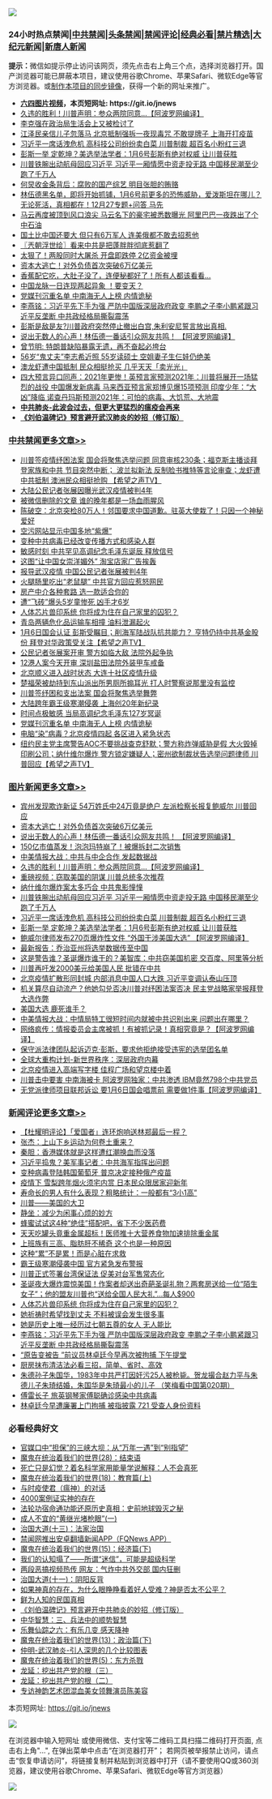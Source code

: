 ![](https://raw.githubusercontent.com/fqnews/bnews/master/64photo/fqnews-qr.jpg)

<div id="tt">
<h3>24小时热点禁闻|<a href="#%E4%B8%AD%E5%85%B1%E7%A6%81%E9%97%BB%E6%9B%B4%E5%A4%9A%E6%96%87%E7%AB%A0">中共禁闻</a>|<a href="#%E5%9B%BE%E7%89%87%E6%96%B0%E9%97%BB%E6%9B%B4%E5%A4%9A%E6%96%87%E7%AB%A0">头条禁闻</a>|<a href="#%E6%96%B0%E9%97%BB%E8%AF%84%E8%AE%BA%E6%9B%B4%E5%A4%9A%E6%96%87%E7%AB%A0">禁闻评论|<a href="#%E5%BF%85%E7%9C%8B%E7%BB%8F%E5%85%B8%E5%A5%BD%E6%96%87">经典必看|<a href="/video.md#%E7%A6%81%E7%89%87%E7%B2%BE%E9%80%89">禁片精选</a>|<a href="https://github.com/fqnews/djy/blob/master/gb/nf1351518.md#1">大纪元新闻</a>|<a href="https://github.com/fqnews/ntdtv/blob/master/gb/prog204.md#1">新唐人新闻</a></h3>
<div><b>提示：</b>微信如提示停止访问该网页，须先点击右上角三个点，选择浏览器打开。国产浏览器可能已屏蔽本项目，建议使用谷歌Chrome、苹果Safari、微软Edge等官方浏览器。或<a href="https://github.com/fqnews/bnews/blob/master/%E5%88%B6%E4%BD%9Cgit%E7%A6%81%E9%97%BB%E9%95%9C%E5%83%8F.md">制作本项目的同步镜像</a>，获得一个新的网址来推广。</div>
<ul>
<li><b><a href="http://d1.bdrive.tk/64.mp4" target="_blank">六四图片视频</a>，本页短网址: https://git.io/jnews</b></li>
<li><a href="/topimagenews/20201228/1456342.md">久违的胜利！川普声明：参众两院同意…【阿波罗网编译】</a></li>
<li><a href="/ssgc/20201228/1456202.md">李克强在政治局生活会上又被检讨了</a></li>
<li><a href="/cnnews/20201228/1456174.md">江泽民亲信儿子忽落马 北京抵制强拆一夜现毒咒 不敢提牌子 上海开打疫苗</a></li>
<li><a href="/topimagenews/20201228/1456154.md">习近平一席话洩危机 高科技公司纷纷卖白菜 川普制裁 超百名小粉红三退</a></li>
<li><a href="/topimagenews/20201228/1456114.md">彭斯一举 定乾坤？美选举法学者​​​​​​​：1月6号彭斯有绝对权威 让川普获胜</a></li>
<li><a href="/topimagenews/20201228/1456211.md">川普铁腕出动航母回应习近平 习近平一厢情愿中资走投无路 中国移民潮至少跑了千万人</a></li>
<li><a href="/yule/20201228/1456137.md">何炅收金条背后：腐败的国产综艺 明目张胆的贿赂</a></li>
<li><a href="/bannedvideo/20201228/1456181.md">林伍德黑名单，即将开始抓铺，1月6号前更多的恐怖威胁，爱泼斯坦在哪儿？无论死活，真相都在！12月27专题+问答 马先</a></li>
<li><a href="/comments/20201228/1456241.md">马云再度被顶到风口浪尖 马云名下的豪宅被悉数曝光 阿里巴巴一夜跌出了个中石油</a></li>
<li><a href="/funmedia/20201228/1456230.md">国土比中国还要大 但只有6万军人 连美俄都不敢去招惹他</a></li>
<li><a href="/ssgc/20201228/1456127.md">〖兲朝浮世绘〗看来中共是把蓬胖胖彻底惹翻了</a></li>
<li><a href="/cnnews/20201228/1456385.md">太狠了！两股同时大屠杀 开盘即跌停 2亿资金被埋</a></li>
<li><a href="/topimagenews/20201228/1456433.md">资本大逃亡！对外负债首次突破6万亿美元</a></li>
<li><a href="/comments/20201227/1456086.md">香蕉配它吃，大肚子没了，连便秘都好了！所有人都该看看...</a></li>
<li><a href="/comments/20201228/1456255.md">中国龙脉一日连现两起异象 ！要变天？</a></li>
<li><a href="/cbnews/20201228/1456317.md">党媒刊沉重名单 中南海无人上榜 内情诡秘</a></li>
<li><a href="/comments/20201228/1456388.md">李燕铭：习近平先下手为强 严防中国版深层政府政变 李鹏之子李小鹏紧跟习近平反垄断 中共政经格局撕裂震荡</a></li>
<li><a href="/bannedvideo/20201227/1456044.md">彭斯是敌是友?川普政府突然停止撤出白宫,朱利安尼誓言放出真相.</a></li>
<li><a href="/topimagenews/20201228/1456392.md">说出无数人的心声！林伍德一番话引众网友共鸣！ 【阿波罗网编译】</a></li>
<li><a href="/ssgc/20201228/1456260.md">曾节明: 特朗普缺陷暴露无遗，再不奋起必垮台</a></li>
<li><a href="/yule/20201228/1456142.md">56岁“鬼丈夫”李志希近照 55岁读硕士 空姐妻子生仨娃仍绝美</a></li>
<li><a href="/cnnews/20201228/1456164.md">澳龙虾遭中国抵制 民众相挺抢买 几乎天天「卖光光」</a></li>
<li><a href="/comments/20201228/1456280.md">四大预言异口同声：2021年更惨！英预言家预测2021年：川普将展开一场猛烈的战役 中国爆发新病毒 马来西亚预言家郑博见爆15项预测 印度少年：“大凶”降临 诺查丹玛斯预测2021年：可怕的病毒、大饥荒、大地震</a></li>
<li><b><a href="/comments/20200211/1275071.md" target="_blank">中共肺炎-此波会过去，但更大更猛烈的瘟疫会再来</a></b></li>
<li><b><a href="/comments/20200207/1272816.md" target="_blank">《刘伯温碑记》预言避开武汉肺炎的妙招（修订版）</a></b></li>
</ul>
</div>

<div class="catlist">
<h3><a href="/cbnews/" target="_blank">中共禁闻</a><span><a href="/cbnews/" target="_blank" rel="nofollow">更多文章>></a></span></h3>
<ul>
<li><a href="/cbnews/20201228/1456609.md" target="_blank">川普签疫情纾困法案 国会将聚焦选举问题 同意审核230条；福克斯主播谈拜登家族和中共 节目突然中断； 波兰拟新法 反制脸书推特等言论审查；龙虾遭中共抵制 澳洲民众相挺抢购 【希望之声TV】</a></li>
<li><a href="/cbnews/20201228/1456603.md" target="_blank">大陆公民记者张展因曝光武汉疫情被判4年</a></li>
<li><a href="/cbnews/20201228/1456597.md" target="_blank">被微信删除的文章 谁的晚年都是一场血雨腥风</a></li>
<li><a href="/cbnews/20201228/1456595.md" target="_blank">陈破空：北京突检80万人！邻国要求中国道歉。驻英大使栽了！只因一个神秘爱好</a></li>
<li><a href="/cbnews/20201228/1456500.md" target="_blank">空污网站显示中国多地“紫爆”</a></li>
<li><a href="/cbnews/20201228/1456503.md" target="_blank">变种中共病毒已经改变传播方式和感染人群</a></li>
<li><a href="/cbnews/20201228/1456548.md" target="_blank">敏感时刻 中共罕见高调纪念毛泽东诞辰 释放信号</a></li>
<li><a href="/cbnews/20201228/1456522.md" target="_blank">这图“让中国女崇洋媚外” 淘宝店家广告挨轰</a></li>
<li><a href="/cbnews/20201228/1456487.md" target="_blank">报导武汉疫情 中国公民记者张展被判4年</a></li>
<li><a href="/cbnews/20201228/1456486.md" target="_blank">火腿肠里吃出“老鼠腿” 中共官方回应惹怒网民</a></li>
<li><a href="/cbnews/20201228/1456478.md" target="_blank">房产中介各种套路 选一款适合你的</a></li>
<li><a href="/cbnews/20201228/1456464.md" target="_blank">遭“飞砖”爆头5岁童惨死 凶手才6岁</a></li>
<li><a href="/comments/20201228/1456418.md" target="_blank">人体芯片兽印系统 你将成为住在自己家里的囚犯？</a></li>
<li><a href="/cbnews/20201228/1456435.md" target="_blank">青岛两辆危化品运输车相撞 油料泄漏起火</a></li>
<li><a href="/cbnews/20201228/1456412.md" target="_blank">1月6日国会认证 彭斯受瞩目；削海军陆战队抗共能力？ 亨特仍持中共基金股份 拜登对华政策受关注【希望之声TV】</a></li>
<li><a href="/cbnews/20201228/1456408.md" target="_blank">公民记者张展案开审 警方如临大敌 法院外起争执</a></li>
<li><a href="/cbnews/20201228/1456393.md" target="_blank">12港人案今天开审 深圳盐田法院外装甲车戒备</a></li>
<li><a href="/cbnews/20201228/1456383.md" target="_blank">北京顺义进入战时状态 大连十社区疫情升级</a></li>
<li><a href="/cbnews/20201228/1456359.md" target="_blank">楚福荣被劫持到东山派出所男厕所搧耳光 打人时警察说那里没有监控</a></li>
<li><a href="/cbnews/20201228/1456356.md" target="_blank">川普签纾困和支出法案 国会将聚焦选举舞弊</a></li>
<li><a href="/cbnews/20201228/1456343.md" target="_blank">大陆跨年霸王级寒潮侵袭 上海创20年新纪录</a></li>
<li><a href="/cbnews/20201228/1456318.md" target="_blank">时间点极敏感 当局高调纪念毛泽东127岁冥诞</a></li>
<li><a href="/cbnews/20201228/1456317.md" target="_blank">党媒刊沉重名单 中南海无人上榜 内情诡秘</a></li>
<li><a href="/cbnews/20201228/1456316.md" target="_blank">电脑“染”病毒？北京疫情四起 各区进入紧急状态</a></li>
<li><a href="/cbnews/20201228/1456304.md" target="_blank">纽约民主党主席警告AOC不要挑战查克舒默；警方称炸弹威胁是假  大火毁掉印刷公司；纳什维尔爆炸 警方锁定嫌疑人；密州欲制裁状告选举问题律师 川普回应【希望之声TV】</a></li>

</ul>
</div>
<div class="catlist">
<h3><a href="/topimagenews/" target="_blank">图片新闻</a><span><a href="/topimagenews/" target="_blank" rel="nofollow">更多文章>></a></span></h3>
<ul>
<li><a href="/topimagenews/20201228/1456590.md" target="_blank">宾州发现欺诈新证 54万姓氏中24万竟是绝户 左派检察长报复鲍威尔 川普回应</a></li>
<li><a href="/topimagenews/20201228/1456433.md" target="_blank">资本大逃亡！对外负债首次突破6万亿美元</a></li>
<li><a href="/topimagenews/20201228/1456392.md" target="_blank">说出无数人的心声！林伍德一番话引众网友共鸣！ 【阿波罗网编译】</a></li>
<li><a href="/topimagenews/20201228/1456382.md" target="_blank">150亿市值蒸发！泡泡玛特崩了！被爆拆封二次销售</a></li>
<li><a href="/topimagenews/20201228/1456381.md" target="_blank">中美情报大战：中共与中企合作 发起数据战</a></li>
<li><a href="/topimagenews/20201228/1456342.md" target="_blank">久违的胜利！川普声明：参众两院同意…【阿波罗网编译】</a></li>
<li><a href="/comments/20201228/1456152.md" target="_blank">重磅视频：窃取美国的阴谋 川普总统多次推荐</a></li>
<li><a href="/topimagenews/20201228/1456261.md" target="_blank">纳什维尔爆炸案太多巧合 中共鬼影憧憧</a></li>
<li><a href="/topimagenews/20201228/1456211.md" target="_blank">川普铁腕出动航母回应习近平 习近平一厢情愿中资走投无路 中国移民潮至少跑了千万人</a></li>
<li><a href="/topimagenews/20201228/1456154.md" target="_blank">习近平一席话洩危机 高科技公司纷纷卖白菜 川普制裁 超百名小粉红三退</a></li>
<li><a href="/topimagenews/20201228/1456114.md" target="_blank">彭斯一举 定乾坤？美选举法学者​​​​​​​：1月6号彭斯有绝对权威 让川普获胜</a></li>
<li><a href="/topimagenews/20201227/1455871.md" target="_blank">鲍威尔律师发布270页爆炸性文件 “外国干涉美国大选” 【阿波罗网编译】</a></li>
<li><a href="/topimagenews/20201227/1455720.md" target="_blank">最新报告：乔治亚州将选举数据传至中国</a></li>
<li><a href="/topimagenews/20201227/1455669.md" target="_blank">这是警告谁？圣诞爆炸谁干的？美智库：中共窃美国机密 交百度、阿里等分析</a></li>
<li><a href="/topimagenews/20201227/1455621.md" target="_blank">川普再吁发2000美元给美国人民 批错在中共</a></li>
<li><a href="/topimagenews/20201227/1455617.md" target="_blank">北京疫情扩散形同封城 内部消息中国人口大跌 习近平变调认泰山压顶</a></li>
<li><a href="/topimagenews/20201227/1455607.md" target="_blank">机关算尽自动流产？他她勾兑否决川普对纾困法案否决 民主党战略家举报拜登大选作弊</a></li>
<li><a href="/topimagenews/20201226/1455443.md" target="_blank">美国大选 鹿死谁手？</a></li>
<li><a href="/topimagenews/20201226/1455400.md" target="_blank">中美情报大战：中情局特工很短时间内就被中共识别出来 问题出在哪里？</a></li>
<li><a href="/topimagenews/20201226/1455399.md" target="_blank">网络疯传：情报委员会主席被抓！有被抓记录！真相究竟是？【阿波罗网编译】</a></li>
<li><a href="/comments/20201226/1455363.md" target="_blank">保守派法律团队起诉迈克·彭斯，要求他拒绝接受违宪的选举团名单</a></li>
<li><a href="/comments/20201226/1455351.md" target="_blank">全球大重构计划-新世界秩序：深层政府内幕</a></li>
<li><a href="/topimagenews/20201226/1455110.md" target="_blank">北京疫情进入高端写字楼 佳程广场和望京楼中着</a></li>
<li><a href="/topimagenews/20201226/1455090.md" target="_blank">川普击中要害 中南海被卡 阿波罗网独家：中共渗透 IBM竟然798个中共党员</a></li>
<li><a href="/topimagenews/20201226/1455038.md" target="_blank">无党派律师项目联邦诉讼 要1月6日国会唱票前 需要做1件事【阿波罗网编译】</a></li>

</ul>
</div>
<div class="catlist">
<h3><a href="/comments/" target="_blank">新闻评论</a><span><a href="/comments/" target="_blank" rel="nofollow">更多文章>></a></span></h3>
<ul>
<li><a href="/comments/20201228/1456602.md" target="_blank">【杜耀明评论】「爱国者」连环炮响送林郑最后一程？</a></li>
<li><a href="/comments/20201228/1456525.md" target="_blank">张杰：上山下乡运动为何卷土重来？</a></li>
<li><a href="/comments/20201228/1456524.md" target="_blank">秦胆：香港媒体就是这样遭红潮换血而没落</a></li>
<li><a href="/comments/20201228/1456520.md" target="_blank">习近平捣鬼？美军事记者：中共海军指挥出问题</a></li>
<li><a href="/comments/20201228/1456519.md" target="_blank">变种病毒登陆韩国葡萄牙 普京决定接种俄产疫苗</a></li>
<li><a href="/comments/20201228/1456518.md" target="_blank">疫情下 雪梨跨年烟火须宅内赏 日本民众限居家迎新年</a></li>
<li><a href="/comments/20201228/1456517.md" target="_blank">寿命长的男人有什么表现？粗略统计：一般都有“3小1高”</a></li>
<li><a href="/comments/20201228/1456509.md" target="_blank">川普——美国的大卫</a></li>
<li><a href="/comments/20201228/1456496.md" target="_blank">静坐：减少为闲事心烦的妙方</a></li>
<li><a href="/comments/20201228/1456492.md" target="_blank">蜂蜜试试这4种“绝佳”搭配吧，省下不少医药费</a></li>
<li><a href="/comments/20201228/1456491.md" target="_blank">天天吃罐头竟重金属超标！医师推十大营养食物加速排除重金属</a></li>
<li><a href="/comments/20201228/1456490.md" target="_blank">上班族有三高、脂肪肝不稀奇 这个也是一种原因</a></li>
<li><a href="/comments/20201228/1456489.md" target="_blank">这种“累”不是累！而是心脏在求救</a></li>
<li><a href="/comments/20201228/1456482.md" target="_blank">霸王级寒潮侵袭中国 官方紧急发布警报</a></li>
<li><a href="/comments/20201228/1456467.md" target="_blank">川普正式签署台湾保证法 促美对台军售常态化</a></li>
<li><a href="/comments/20201228/1456375.md" target="_blank">圣诞夜大爆炸震惊美国！作案者却送出奇葩圣诞礼物？两套房送给一位“陌生女子”；他的盟友川普也“送给全国人民大礼”…每人$900</a></li>
<li><a href="/comments/20201228/1456418.md" target="_blank">人体芯片兽印系统 你将成为住在自己家里的囚犯？</a></li>
<li><a href="/comments/20201228/1456426.md" target="_blank">她祈祷时希望找到丈夫 不料被误会发生很多事</a></li>
<li><a href="/comments/20201228/1456397.md" target="_blank">她是历史上唯一经历过七朝五尊的女人 无人能比</a></li>
<li><a href="/comments/20201228/1456388.md" target="_blank">李燕铭：习近平先下手为强 严防中国版深层政府政变 李鹏之子李小鹏紧跟习近平反垄断 中共政经格局撕裂震荡</a></li>
<li><a href="/comments/20201228/1456386.md" target="_blank">“原告变被告 ”前议员林卓廷今早再次被拘捕 下午提堂</a></li>
<li><a href="/comments/20201228/1456373.md" target="_blank">厨房抹布清洁法必看三招，简单、省时、高效</a></li>
<li><a href="/comments/20201228/1456371.md" target="_blank">朱德孙子朱国华，1983年中共严打因奸污25人被枪毙。贺龙撮合赵力平与朱德儿子朱琦结婚，朱国华是朱琦最小的儿子 （笑梅看中国第020期）</a></li>
<li><a href="/comments/20201228/1456367.md" target="_blank">傅雷长子 旅英钢琴家傅聪确诊感染中共病毒</a></li>
<li><a href="/comments/20201228/1456355.md" target="_blank">林卓廷今早遭廉署上门拘捕 被指披露 721 受查人身份资料</a></li>

</ul>
</div>

<div class="catlist">
<h3>必看经典好文</h3>
<ul>
<li><a href="/cbnews/20200624/1349641.md" target="_blank">官媒口中“担保”的三峡大坝：从“万年一遇”到“别指望”</a></li>
<li><a href="/comments/20181228/1054609.md" target="_blank">魔鬼在统治着我们的世界(28)：结束语</a></li>
<li><a href="/comments/20200704/1355375.md" target="_blank">死亡只是幻觉？着名科学家用能量学说解释：人不会真死</a></li>
<li><a href="/topimagenews/20180701/965109.md" target="_blank">魔鬼在统治着我们的世界(18)：教育篇(上)</a></li>
<li><a href="/comments/20200327/1301424.md" target="_blank">与时疫使君（瘟神）的对话</a></li>
<li><a href="/lifebaike/20201113/1430218.md" target="_blank">4000案例证实神的存在</a></li>
<li><a href="/tculture/20121025/73069.md" target="_blank">法轮功宿命通功能还原历史真相：史前地球毁灭之秘</a></li>
<li><a href="/lifebaike/20200527/1334909.md" target="_blank">成人不宜的“黄继光堵枪眼”(一)</a></li>
<li><a href="/cbnews/20180319/916654.md" target="_blank">治国大道(十三)：法家治国</a></li>
<li><a href="/comments/20200503/1322531.md" target="_blank">禁闻网推出安卓翻墙新闻APP（FQNews APP）</a></li>
<li><a href="/topimagenews/20180610/955499.md" target="_blank">魔鬼在统治着我们的世界(15)：经济篇(下)</a></li>
<li><a href="/sohnews/20161029/607205.md" target="_blank">我们的认知塌了——所谓“迷信”，可能是超级科学</a></li>
<li><a href="/cbnews/20200703/1355059.md" target="_blank">两段恶搞视频热传 网友：气炸中共外交部 国内狂删</a></li>
<li><a href="/cbnews/20180317/915893.md" target="_blank">治国大道(十一)：阴阳反背</a></li>
<li><a href="/comments/20200623/1346844.md" target="_blank">如果神真的存在，为什么眼睁睁看着好人受难？神是否太不公平？</a></li>
<li><a href="/comments/20200926/1403589.md" target="_blank">鲜为人知的民国真相</a></li>
<li><a href="/comments/20200207/1272816.md" target="_blank">《刘伯温碑记》预言避开中共肺炎的妙招（修订版）</a></li>
<li><a href="/comments/20200605/783248.md" target="_blank">中华智慧：三、兵法中的顺势智慧</a></li>
<li><a href="/tculture/20190101/792146.md" target="_blank">乐舞仙踪之六：有乐几变 感天降神</a></li>
<li><a href="/topimagenews/20180602/951960.md" target="_blank">魔鬼在统治着我们的世界(13)：政治篇(下)</a></li>
<li><a href="/comments/20200620/1347687.md" target="_blank">仲明-武汉肺炎-引人深思的几个比较图表</a></li>
<li><a href="/topimagenews/20180524/946967.md" target="_blank">魔鬼在统治着我们的世界(5)：东方杀戮</a></li>
<li><a href="/comments/20200929/1405201.md" target="_blank">龙延：挖出共产党的根（三）</a></li>
<li><a href="/comments/20200928/1404653.md" target="_blank">龙延：挖出共产党的根（二）</a></li>
<li><a href="/topimagenews/20180404/923380.md" target="_blank">专访神韵艺术团混血美女领舞演员陈美容</a></li>

</ul>
</div>

本页短网址: https://git.io/jnews

![](https://raw.githubusercontent.com/fqnews/bnews/master/64photo/fqnews-qr.jpg)

在浏览器中输入短网址 或使用微信、支付宝等二维码工具扫描二维码打开页面, 点击右上角"...", 在弹出菜单中点击“在浏览器打开”； 若网页被举报禁止访问，请点击“恢复申请访问”，将链接复制并粘贴到浏览器中打开（请不要使用QQ或360浏览器，建议使用谷歌Chrome、苹果Safari、微软Edge等官方浏览器）

![](https://raw.githubusercontent.com/fqnews/bnews/master/64photo/wx.jpg)